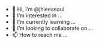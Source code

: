 - 👋 Hi, I’m @jhleeseoul
- 👀 I’m interested in ...
- 🌱 I’m currently learning ...
- 💞️ I’m looking to collaborate on ...
- 📫 How to reach me ...

<!---
jhleeseoul/jhleeseoul is a ✨ special ✨ repository because its `README.md` (this file) appears on your GitHub profile.
You can click the Preview link to take a look at your changes.
--->
